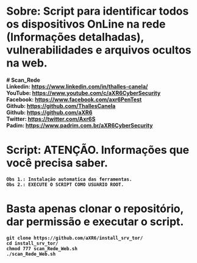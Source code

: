 # Sobre: Script para identificar todos os dispositivos OnLine na rede (Informações detalhadas), vulnerabilidades e arquivos ocultos na web. <br>

<b># Scan_Rede<b><br>
Linkedin: https://www.linkedin.com/in/thalles-canela/ <br>
YouTube:  https://www.youtube.com/c/aXR6CyberSecurity <br>
Facebook: https://www.facebook.com/axr6PenTest <br>
Github:   https://github.com/ThallesCanela <br>
Github:   https://github.com/aXR6 <br>
Twitter:  https://twitter.com/Axr6S <br>
Padim:    https://www.padrim.com.br/aXR6CyberSecurity <br>

# Script: ATENÇÃO. Informações que você precisa saber.
```
Obs 1.: Instalação automatica das ferramentas.
Obs 2.: EXECUTE O SCRIPT COMO USUARIO ROOT.
```

# Basta apenas clonar o repositório, dar permissão e executar o script.
```
git clone https://github.com/aXR6/install_srv_tor/
cd install_srv_tor/
chmod 777 scan_Rede_Web.sh
./scan_Rede_Web.sh
```
